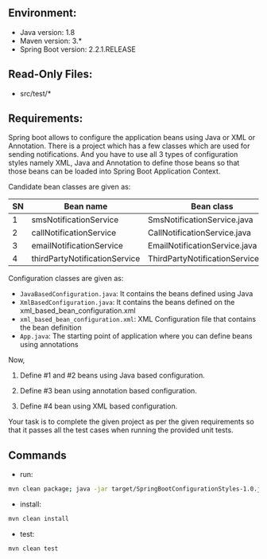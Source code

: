 ## Environment:
- Java version: 1.8
- Maven version: 3.*
- Spring Boot version: 2.2.1.RELEASE

## Read-Only Files:
- src/test/*


## Requirements:
Spring boot allows to configure the application beans using Java or XML or Annotation. There is a project which has a few classes which are used for sending notifications. And you have to use all 3 types of configuration styles namely XML, Java and Annotation to define those beans so that those beans can be loaded into Spring Boot Application Context.

Candidate bean classes are given as:

|SN|Bean name|Bean class|Constructor args|
|---|---|---|---|
|1|	smsNotificationService|	SmsNotificationService.java|	SMS_SERVICE|
|2|	callNotificationService|	CallNotificationService.java|	CALL_SERVICE|
|3|	emailNotificationService|	EmailNotificationService.java|	EMAIL_SERVICE|
|4|	thirdPartyNotificationService|	ThirdPartyNotificationService.java|	THIRD_PARTY_SERVICE|

Configuration classes are given as:

* `JavaBasedConfiguration.java`:  It contains the beans defined using Java
* `XmlBasedConfiguration.java`: It contains the beans defined on the xml_based_bean_configuration.xml
* `xml_based_bean_configuration.xml`: XML Configuration file that contains the bean definition
* `App.java`: The starting point of application where you can define beans using annotations


Now,

1. Define #1 and #2 beans using Java based configuration.

2. Define #3 bean using annotation based configuration.

3. Define #4 bean using XML based configuration.

Your task is to complete the given project as per the given requirements so that it passes all the test cases when running the provided unit tests.

## Commands
- run: 
```bash
mvn clean package; java -jar target/SpringBootConfigurationStyles-1.0.jar
```
- install: 
```bash
mvn clean install
```
- test: 
```bash
mvn clean test
```